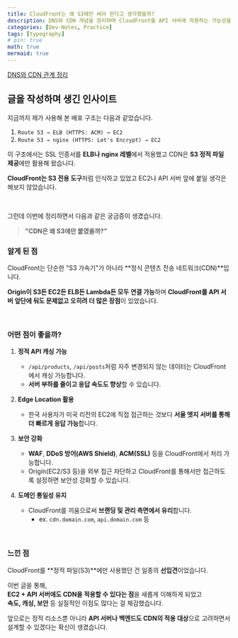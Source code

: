 ```yaml
---
title: CloudFront는 왜 S3에만 써야 한다고 생각했을까?
description: DNS와 CDN 개념을 정리하며 CloudFront를 API 서버에 적용하는 가능성을 새롭게 이해하게 된 과정
categories: [Dev-Notes, Practice]
tags: [typography]
# pin: true
math: true
mermaid: true
---
```


[DNS와 CDN 관계 정리](https://d-o0o-b11.github.io/posts/dns-vs-cdn-0/)

## 글을 작성하며 생긴 인사이트

지금까지 제가 사용해 본 배포 구조는 다음과 같았습니다.

1. `Route 53 → ELB (HTTPS: ACM) → EC2`
2. `Route 53 → nginx (HTTPS: Let's Encrypt) → EC2`

이 구조에서는 SSL 인증서를 **ELB나 nginx 레벨**에서 적용했고 CDN은 **S3 정적 파일 제공**에만 활용해 왔습니다.

**CloudFront는 S3 전용 도구**처럼 인식하고 있었고 EC2나 API 서버 앞에 붙일 생각은 해보지 않았습니다.

<br/>

그런데 이번에 정리하면서 다음과 같은 궁금증이 생겼습니다.

> **"CDN은 왜 S3에만 붙였을까?"**


### 알게 된 점

CloudFront는 단순한 "S3 가속기"가 아니라 **정식 콘텐츠 전송 네트워크(CDN)**입니다.

**Origin이 S3든 EC2든 ELB든 Lambda든 모두 연결 가능**하며 **CloudFront를 API 서버 앞단에 둬도 문제없고 오히려 더 많은 장점**이 있었습니다.

<br/>

### 어떤 점이 좋을까?

1. **정적 API 캐싱 가능**
   - `/api/products`, `/api/posts`처럼 자주 변경되지 않는 데이터는 CloudFront에서 캐싱 가능합니다.
   - **서버 부하를 줄이고 응답 속도도 향상**할 수 있습니다.

2. **Edge Location 활용**
   - 한국 사용자가 미국 리전의 EC2에 직접 접근하는 것보다 **서울 엣지 서버를 통해 더 빠르게 응답 가능**합니다.

3. **보안 강화**
   - **WAF**, **DDoS 방어(AWS Shield)**, **ACM(SSL)** 등을 CloudFront에서 처리 가능합니다.
   - Origin(EC2/S3 등)을 외부 접근 차단하고 CloudFront를 통해서만 접근하도록 설정하면 보안성 강화할 수 있습니다.

4. **도메인 통일성 유지**
   - CloudFront를 끼움으로써 **브랜딩 및 관리 측면에서 유리**합니다.
     - ex. `cdn.domain.com`, `api.domain.com` 등

<br/>

###  느낀 점

CloudFront를 **정적 파일(S3)**에만 사용했던 건 일종의 **선입견**이었습니다.

이번 글을 통해,  
**EC2 + API 서버에도 CDN을 적용할 수 있다는 점**을 새롭게 이해하게 되었고  
**속도, 캐싱, 보안** 등 실질적인 이점도 많다는 걸 체감했습니다.

앞으로는 정적 리소스뿐 아니라 **API 서버나 백엔드도 CDN의 적용 대상**으로 고려하면서 설계할 수 있겠다는 확신이 생겼습니다.
